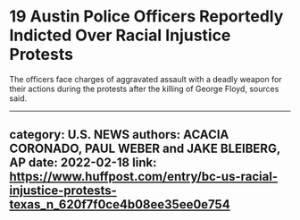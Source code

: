# 19 Austin Police Officers Reportedly Indicted Over Racial Injustice Protests

The officers face charges of aggravated assault with a deadly weapon for their actions during the protests after the killing of George Floyd, sources said.

---
category: U.S. NEWS
authors: ACACIA CORONADO, PAUL WEBER and JAKE BLEIBERG, AP
date: 2022-02-18
link: https://www.huffpost.com/entry/bc-us-racial-injustice-protests-texas_n_620f7f0ce4b08ee35ee0e754
---
